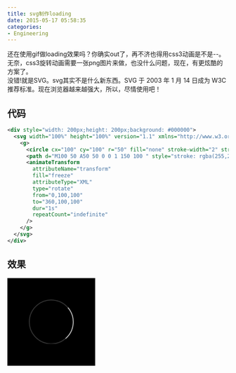 ```yaml
---
title: svg制作loading
date: 2015-05-17 05:58:35
categories:
- Engineering
---
```

还在使用gif做loading效果吗？你确实out了，再不济也得用css3动画是不是--。无奈，css3旋转动画需要一张png图片来做，也没什么问题，现在，有更炫酷的方案了。   
没错!就是SVG。svg其实不是什么新东西。SVG 于 2003 年 1 月 14 日成为 W3C 推荐标准。现在浏览器越来越强大，所以，尽情使用吧！   

## 代码

```xml
<div style="width: 200px;height: 200px;background: #000000">
  <svg width="100%" height="100%" version="1.1" xmlns="http://www.w3.org/2000/svg">
    <g>
      <circle cx="100" cy="100" r="50" fill="none" stroke-width="2" stroke="rgba(255,255,255,0.2)"/>
      <path d="M100 50 A50 50 0 0 1 150 100 " style="stroke: rgba(255,255,255,.7);stroke-width: 2"/>
      <animateTransform 
        attributeName="transform" 
        fill="freeze" 
        attributeType="XML" 
        type="rotate" 
        from="0,100,100" 
        to="360,100,100" 
        dur="1s" 
        repeatCount="indefinite"
      />
    </g>
  </svg>
</div>
```

## 效果

<div style="width: 200px;height: 200px;background: #000000">
  <svg width="100%" height="100%" version="1.1" xmlns="http://www.w3.org/2000/svg">
    <g>
      <circle cx="100" cy="100" r="50" fill="none" stroke-width="2" stroke="rgba(255,255,255,0.2)"/>
      <path d="M100 50 A50 50 0 0 1 150 100 " style="stroke: rgba(255,255,255,.7);stroke-width: 2"/>
      <animateTransform attributeName="transform" fill="freeze" attributeType="XML" type="rotate" from="0,100,100" to="360,100,100" dur="1s" repeatCount="indefinite"/>
    </g>
  </svg>
</div>